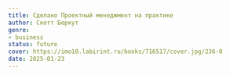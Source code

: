 ```yaml
---
title: Сделано Проектный менеджмент на практике
author: Скотт Беркут
genre:
- business
status: future
cover: https://imo10.labirint.ru/books/716517/cover.jpg/236-0
date: 2025-01-23
---
```


